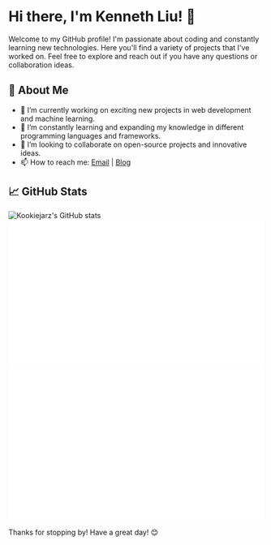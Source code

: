 # Hi there, I'm Kenneth Liu! 👋

Welcome to my GitHub profile! I'm passionate about coding and constantly learning new technologies. Here you'll find a variety of projects that I've worked on. Feel free to explore and reach out if you have any questions or collaboration ideas.

## 🚀 About Me

- 🔭 I’m currently working on exciting new projects in web development and machine learning.
- 🌱 I’m constantly learning and expanding my knowledge in different programming languages and frameworks.
- 👯 I’m looking to collaborate on open-source projects and innovative ideas.
- 📫 How to reach me: [Email](mailto:liu@liuu.org) | [Blog](https://www.liuu.org/about)


## 📈 GitHub Stats

![Kookiejarz's GitHub stats](https://github-readme-stats.vercel.app/api?username=Kookiejarz&show_icons=true&theme=radical)  ![](https://raw.githubusercontent.com/Kookiejarz/github_stats/master/generated/languages.svg#gh-dark-mode-only)![](https://raw.githubusercontent.com/Kookiejarz/github_stats/master/generated/languages.svg#gh-light-mode-only)

Thanks for stopping by! Have a great day! 😊
